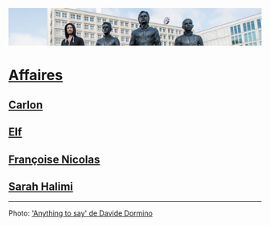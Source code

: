 ![image-mise-en-avant](../_aux/anythingtosay.png)

# [Affaires](affaires)
## [Carlon](carlton.md)
## [Elf](elf.md)
## [Françoise Nicolas](fn.md)
## [Sarah Halimi](shalimi.md)

---
Photo: ['Anything to say' de Davide Dormino](http://davidedormino.com/2015/05/27/anything-to-say-a-monument-to-courage/#jp-carousel-532)
